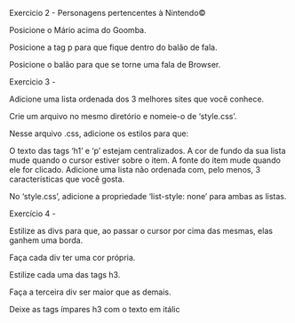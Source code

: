 Exercicio 2 -
Personagens pertencentes à Nintendo©

Posicione o Mário acima do Goomba.

Posicione a tag p para que fique dentro do balão de fala.

Posicione o balão para que se torne uma fala de Browser.

Exercicio 3 -

Adicione uma lista ordenada dos 3 melhores sites que você conhece.

Crie um arquivo no mesmo diretório e nomeie-o de ‘style.css’.

Nesse arquivo .css, adicione os estilos para que:

O texto das tags ‘h1’ e ‘p’ estejam centralizados.
A cor de fundo da sua lista mude quando o cursor estiver sobre o item.
A fonte do item mude quando ele for clicado.
Adicione uma lista não ordenada com, pelo menos, 3 características que você gosta.

No ‘style.css’, adicione a propriedade ‘list-style: none’ para ambas as listas.

Exercício 4 -

Estilize as divs para que, ao passar o cursor por cima das mesmas, elas ganhem uma borda.

Faça cada div ter uma cor própria.

Estilize cada uma das tags h3.

Faça a terceira div ser maior que as demais.

Deixe as tags ímpares h3 com o texto em itálic